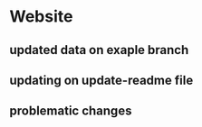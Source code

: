 # Website

## updated data on exaple branch

## updating on update-readme file

## problematic changes

